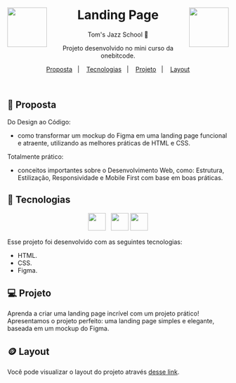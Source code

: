 <div align="center">
<a href="https://github.com/monicaquintal" target="_blank"><img align="left" height="90px" src="https://cdn.jsdelivr.net/gh/devicons/devicon/icons/html5/html5-original-wordmark.svg">
<img align="right" height="90px" src="https://cdn.jsdelivr.net/gh/devicons/devicon/icons/css3/css3-original-wordmark.svg"></a>

<h1>Landing Page</h1>
<p>Tom's Jazz School 🎷</p>
</div>

<p align="center">
Projeto desenvolvido no mini curso da onebitcode.
</p>

<p align="center">
  <a href="#-proposta">Proposta</a>&nbsp;&nbsp;&nbsp;|&nbsp;&nbsp;&nbsp;
  <a href="#-tecnologias">Tecnologias</a>&nbsp;&nbsp;&nbsp;|&nbsp;&nbsp;&nbsp;
  <a href="#-projeto">Projeto</a>&nbsp;&nbsp;&nbsp;|&nbsp;&nbsp;&nbsp;
  <a href="#-layout">Layout</a>
</p>
<br>

## 💭 Proposta

Do Design ao Código:
- como transformar um mockup do Figma em uma landing page funcional e atraente, utilizando as melhores práticas de HTML e CSS.

Totalmente prático:
- conceitos importantes sobre o Desenvolvimento Web, como: Estrutura, Estilização, Responsividade e Mobile First com base em boas práticas.


## 🚀 Tecnologias

<div align="center">

<a href="https://github.com/monicaquintal"><img src="https://cdn.jsdelivr.net/gh/devicons/devicon/icons/html5/html5-original-wordmark.svg" width="40px"/></a>&nbsp;&nbsp;
<a href="https://github.com/monicaquintal"><img src="https://cdn.jsdelivr.net/gh/devicons/devicon/icons/css3/css3-original-wordmark.svg" width="40px"/></a>
<a href="https://github.com/monicaquintal"><img src="https://cdn.jsdelivr.net/gh/devicons/devicon/icons/figma/figma-original.svg" width="40px"></a>

</div>

Esse projeto foi desenvolvido com as seguintes tecnologias:

- HTML.
- CSS.
- Figma.

## 💻 Projeto

Aprenda a criar uma landing page incrível com um projeto prático! Apresentamos o projeto perfeito: uma landing page simples e elegante, baseada em um mockup do Figma.

## 🪙 Layout

Você pode visualizar o layout do projeto através <a href="https://www.figma.com/file/76GJ4uK7PyKeAo6dcpVyjA/Tom's-Jazz-School?type=design&node-id=0-1&mode=design&t=0qupClhobMmO6EUv-0" target="_blank">desse link</a>.
